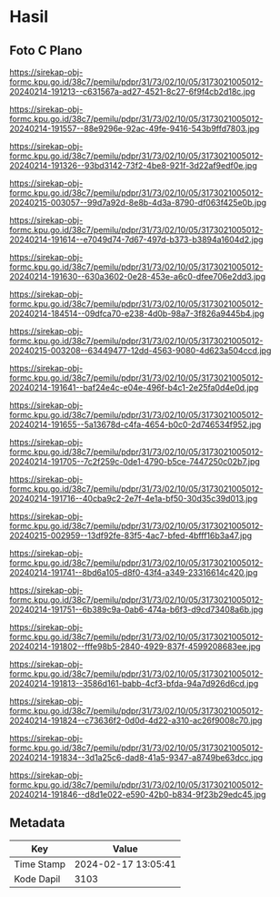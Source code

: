 # Hasil

## Foto C Plano

https://sirekap-obj-formc.kpu.go.id/38c7/pemilu/pdpr/31/73/02/10/05/3173021005012-20240214-191213--c631567a-ad27-4521-8c27-6f9f4cb2d18c.jpg

https://sirekap-obj-formc.kpu.go.id/38c7/pemilu/pdpr/31/73/02/10/05/3173021005012-20240214-191557--88e9296e-92ac-49fe-9416-543b9ffd7803.jpg

https://sirekap-obj-formc.kpu.go.id/38c7/pemilu/pdpr/31/73/02/10/05/3173021005012-20240214-191326--93bd3142-73f2-4be8-921f-3d22af9edf0e.jpg

https://sirekap-obj-formc.kpu.go.id/38c7/pemilu/pdpr/31/73/02/10/05/3173021005012-20240215-003057--99d7a92d-8e8b-4d3a-8790-df063f425e0b.jpg

https://sirekap-obj-formc.kpu.go.id/38c7/pemilu/pdpr/31/73/02/10/05/3173021005012-20240214-191614--e7049d74-7d67-497d-b373-b3894a1604d2.jpg

https://sirekap-obj-formc.kpu.go.id/38c7/pemilu/pdpr/31/73/02/10/05/3173021005012-20240214-191630--630a3602-0e28-453e-a6c0-dfee706e2dd3.jpg

https://sirekap-obj-formc.kpu.go.id/38c7/pemilu/pdpr/31/73/02/10/05/3173021005012-20240214-184514--09dfca70-e238-4d0b-98a7-3f826a9445b4.jpg

https://sirekap-obj-formc.kpu.go.id/38c7/pemilu/pdpr/31/73/02/10/05/3173021005012-20240215-003208--63449477-12dd-4563-9080-4d623a504ccd.jpg

https://sirekap-obj-formc.kpu.go.id/38c7/pemilu/pdpr/31/73/02/10/05/3173021005012-20240214-191641--baf24e4c-e04e-496f-b4c1-2e25fa0d4e0d.jpg

https://sirekap-obj-formc.kpu.go.id/38c7/pemilu/pdpr/31/73/02/10/05/3173021005012-20240214-191655--5a13678d-c4fa-4654-b0c0-2d746534f952.jpg

https://sirekap-obj-formc.kpu.go.id/38c7/pemilu/pdpr/31/73/02/10/05/3173021005012-20240214-191705--7c2f259c-0de1-4790-b5ce-7447250c02b7.jpg

https://sirekap-obj-formc.kpu.go.id/38c7/pemilu/pdpr/31/73/02/10/05/3173021005012-20240214-191716--40cba9c2-2e7f-4e1a-bf50-30d35c39d013.jpg

https://sirekap-obj-formc.kpu.go.id/38c7/pemilu/pdpr/31/73/02/10/05/3173021005012-20240215-002959--13df92fe-83f5-4ac7-bfed-4bfff16b3a47.jpg

https://sirekap-obj-formc.kpu.go.id/38c7/pemilu/pdpr/31/73/02/10/05/3173021005012-20240214-191741--8bd6a105-d8f0-43f4-a349-23316614c420.jpg

https://sirekap-obj-formc.kpu.go.id/38c7/pemilu/pdpr/31/73/02/10/05/3173021005012-20240214-191751--6b389c9a-0ab6-474a-b6f3-d9cd73408a6b.jpg

https://sirekap-obj-formc.kpu.go.id/38c7/pemilu/pdpr/31/73/02/10/05/3173021005012-20240214-191802--fffe98b5-2840-4929-837f-4599208683ee.jpg

https://sirekap-obj-formc.kpu.go.id/38c7/pemilu/pdpr/31/73/02/10/05/3173021005012-20240214-191813--3586d161-babb-4cf3-bfda-94a7d926d6cd.jpg

https://sirekap-obj-formc.kpu.go.id/38c7/pemilu/pdpr/31/73/02/10/05/3173021005012-20240214-191824--c73636f2-0d0d-4d22-a310-ac26f9008c70.jpg

https://sirekap-obj-formc.kpu.go.id/38c7/pemilu/pdpr/31/73/02/10/05/3173021005012-20240214-191834--3d1a25c6-dad8-41a5-9347-a8749be63dcc.jpg

https://sirekap-obj-formc.kpu.go.id/38c7/pemilu/pdpr/31/73/02/10/05/3173021005012-20240214-191846--d8d1e022-e590-42b0-b834-9f23b29edc45.jpg


## Metadata

| Key        | Value               |
| ---------- | ------------------- |
| Time Stamp | 2024-02-17 13:05:41 |
| Kode Dapil | 3103                |



